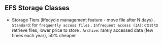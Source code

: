 ## EFS Storage Classes

- Storage Tiers (lifecycle management feature - move file after N days)
  . `Standard`: for `frequently access files`
  . `Infrequent access (IA)`: cost to retrieve files, lower price to store
  . `Archive`: rarely accessed data (few times each year), 50% cheaper
